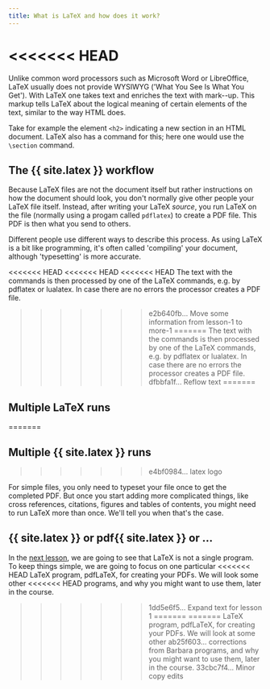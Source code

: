 ```yaml
---
title: What is LaTeX and how does it work?
---
```

<<<<<<< HEAD
=======

Unlike common word processors such as Microsoft Word or LibreOffice, LaTeX
usually does not provide WYSIWYG ('What You See Is What You Get'). With LaTeX
one takes text and enriches the text with mark--up. This markup tells LaTeX
about the logical meaning of certain elements of the text, similar to the way
HTML does.

Take for example the element  `<h2>`  indicating a new section in an HTML document.
LaTeX also has a command for this; here one would use the `\section` command.

## The {{ site.latex }} workflow

Because LaTeX files are not the document itself but rather instructions
on how the document should look, you don't normally give other people
your LaTeX file itself. Instead, after writing your LaTeX _source_, you
run LaTeX on the file (normally using a progam called `pdflatex`) to
create a PDF file. This PDF is then what you send to others.

Different people use different ways to describe this process. As using LaTeX
is a bit like programming, it's often called 'compiling' your document, although
'typesetting' is more accurate.

<<<<<<< HEAD
<<<<<<< HEAD
<<<<<<< HEAD
 The text with the commands is then processed by one of the LaTeX commands, e.g. by pdflatex or lualatex. In case there are no errors the processor creates a PDF file.
>>>>>>> e2b640fb... Move some information from lesson-1 to more-1
=======
 The text with the commands is then processed by one of the LaTeX commands, e.g.
 by pdflatex or lualatex. In case there are no errors the processor creates a
 PDF file.
>>>>>>> dfbbfa1f... Reflow text
=======
## Multiple LaTeX runs
=======
## Multiple {{ site.latex }} runs
>>>>>>> e4bf0984... latex logo

For simple files, you only need to typeset your file once to get the completed
PDF. But once you start adding more complicated things, like cross references,
citations, figures and tables of contents, you might need to run LaTeX more
than once. We'll tell you when that's the case.

## {{ site.latex }} or pdf{{ site.latex }} or ...

In the [next lesson](lesson-02), we are going to see that LaTeX is not a
single program. To keep things simple, we are going to focus on one particular
<<<<<<< HEAD
LaTeX program, pdfLaTeX, for creating your PDFs. We will look some other
<<<<<<< HEAD
programs, and why you might want to use them, later in the course. 
>>>>>>> 1dd5e6f5... Expand text for lesson 1
=======
=======
LaTeX program, pdfLaTeX, for creating your PDFs. We will look at some other
>>>>>>> ab25f603... corrections from Barbara
programs, and why you might want to use them, later in the course.
>>>>>>> 33cbc7f4... Minor copy edits
